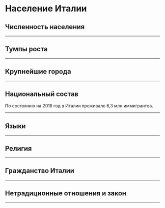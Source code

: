 # Население Италии
 
## Численность населения
***
## Тумпы роста
***
## Крупнейшие города
***
## Национальный состав
По состоянию на 2019 год в Италии проживало 6,3 млн.иммигрантов.
***
## Языки
***
## Религия
***
## Гражданство Италии
***
## Нетрадиционные отношения и закон
***
